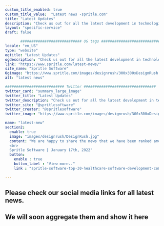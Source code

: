 ```yaml
---
custom_title_enabled: true
custom_title_value:  "Latest news -spritle.com"
title: "Latest Updates"
description: "Check us out for all the latest development in technologies and how spritle contributes to be the best in latest inventions."
layout: "specific-service"
draft: false

       ############################ OG tags #################################
locale: "en_US"
type: "website"
ogtitle: "Latest Updates"
ogdescription: "Check us out for all the latest development in technologies and how spritle contributes to be the best in latest inventions." 
link: "https://www.spritle.com/latest-news/"
site_name: "Spritle Software"
Ogimage: "https://www.spritle.com/images/designrush/300x300xDesignRush.jpg.pagespeed.ic.YmIJ3lO0tx.webp" 
alt: "latest news" 

########################### Twitter #################################
twitter_card: "summary_large_image"
twitter_title: "Latest Updates"
twitter_description: "Check us out for all the latest development in technologies and how spritle contributes to be the best in latest inventions." 
twitter_site: "@spritlesoftware"
twitter_creater: "@spritlesoftware"
twitter_image: "https://www.spritle.com/images/designrush/300x300xDesignRush.jpg.pagespeed.ic.YmIJ3lO0tx.webp" 

name: "latest-new"
section2:
  enable: true
  image: "images/designrush/DesignRush.jpg"
  content: "We are happy to share the news that we have been ranked among the Top 30 Digital Healthcare Software Development Companies by DesignRush.
  <br>
  Spritle Software | January 17th, 2022"
  button:
    enable : true
    button_label : "View more.."
    link : "spritle-software-top-30-healthcare-software-development-companies/"
  
---
```


## Please check our social media links for all latest news.

## We will soon aggregate them and show it here